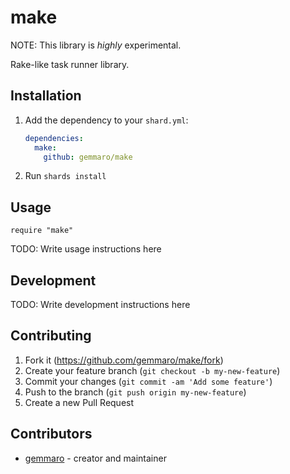 # make

NOTE: This library is *highly* experimental.

Rake-like task runner library.

## Installation

1. Add the dependency to your `shard.yml`:

   ```yaml
   dependencies:
     make:
       github: gemmaro/make
   ```

2. Run `shards install`

## Usage

```crystal
require "make"
```

TODO: Write usage instructions here

## Development

TODO: Write development instructions here

## Contributing

1. Fork it (<https://github.com/gemmaro/make/fork>)
2. Create your feature branch (`git checkout -b my-new-feature`)
3. Commit your changes (`git commit -am 'Add some feature'`)
4. Push to the branch (`git push origin my-new-feature`)
5. Create a new Pull Request

## Contributors

- [gemmaro](https://github.com/gemmaro) - creator and maintainer
